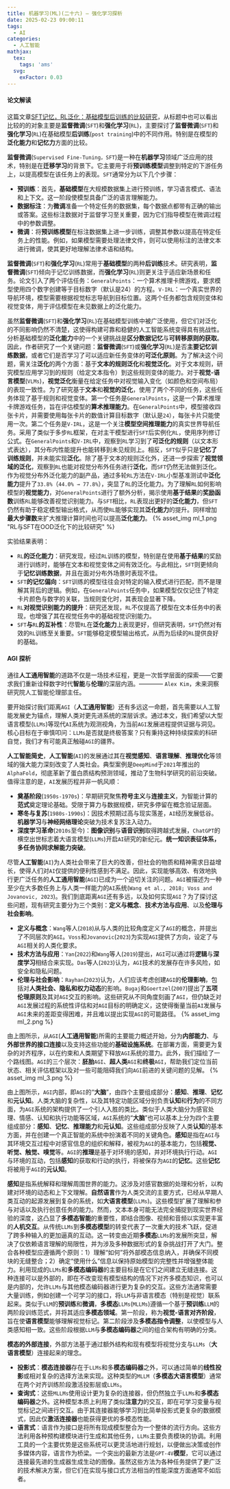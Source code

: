 ```yaml
---
title: 机器学习(ML)(二十六) — 强化学习探析
date: 2025-02-23 09:00:11
tags:
  - AI
categories:
  - 人工智能
mathjax:
  tex:
    tags: 'ams'
  svg:
    exFactor: 0.03
---
```


#### 论文解读

这篇文章[SFT记忆，RL泛化：基础模型后训练的比较研究](https://arxiv.org/pdf/2501.17161)，从标题中也可以看出比较的的对象主要是**监督微调**(`SFT`)和**强化学习**(`RL`)，主要探讨了**监督微调**(`SFT`)和**强化学习**(`RL`)在基础模型**后训练**(`post training`)中的不同作用。特别是在模型的**泛化能力**和**记忆力**方面的比较。
<!-- more -->

**监督微调**(`Supervised Fine-Tuning，SFT`)是一种在**机器学习**领域广泛应用的技术，特别是在**迁移学习**的背景下。它主要用于将**预训练模型**调整到特定的下游任务上，以提高模型在该任务上的表现。`SFT`通常分为以下几个步骤：
- **预训练**：首先，**基础模型**在大规模数据集上进行预训练，学习语言模式、语法和上下文。这一阶段使模型具备广泛的语言理解能力。
- **数据标注**：为**微调**准备一个特定任务的数据集，每个数据点都带有正确的输出或答案。这些标注数据对于监督学习至关重要，因为它们指导模型在微调过程中的参数调整。
- **微调**：将**预训练模型**在标注数据集上进一步训练，调整其参数以提高在特定任务上的性能。例如，如果模型需要处理法律文件，则可以使用标注的法律文本进行微调，使其更好地理解法律术语和结构。

**监督微调**(`SFT`)和**强化学习**(`RL`)常用于**基础模型**的两种**后训练**技术。研究表明，**监督微调**(`SFT`)倾向于记忆训练数据，而**强化学习**(`RL`)则更关注于适应新场景和任务。论文引入了两个评估任务：`GeneralPoints`：一个算术推理卡牌游戏，要求模型使用四个数字创建等于目标数字（默认是24）的方程。`V-IRL`：一个真实世界的导航环境，模型需要根据视觉标志导航到目标位置。这两个任务都包含规则变体和视觉变体，用于评估模型在未见数据上的泛化能力。

虽然**监督微调**(`SFT`)和**强化学习**(`RL`)在基础模型训练中被广泛使用，但它们对泛化的不同影响仍然不清楚，这使得构建可靠和稳健的人工智能系统变得具有挑战性。分析基础模型的**泛化能力**中的一个关键挑战是**区分数据记忆**与**可转移原则的获取**。因此，作者研究了一个关键问题：**监督微调**(`SFT`)或**强化学习**(`RL`)是否**主要记忆训练数据**，或者它们是否学习了可以适应新任务变体的**可泛化原则**。为了解决这个问题，需关注**泛化**的两个方面：基于**文本的规则泛化**和**视觉泛化**。对于文本规则，研究模型应用学习到的规则（给定文本指令）到这些规则变体的能力。对于**视觉-语言模型**(`VLMs`)，**视觉泛化**衡量在给定任务中对视觉输入变化（如颜色和空间布局）的表现一致性。为了研究基于**文本**和**视觉的泛化**，使用了两个不同的任务，这些任务体现了基于规则和视觉变体。第一个任务是`GeneralPoints`，这是一个算术推理卡牌游戏任务，旨在评估模型的**算术推理能力**。在`GeneralPoints`中，模型接收四张卡片，并需要使用每张卡片的数值计算目标数字（默认是`24`），每张卡片只能使用一次。第二个任务是`V-IRL`，这是一个关注**模型空间推理能力**的真实世界导航任务。采用了类似于多步`RL`框架，在对主干模型进行`SFT`后实例化`RL`，使用序列修订公式。在`GeneralPoints`和`V-IRL`中，观察到`RL`学习到了**可泛化的规则**（以文本形式表达），其分布内性能提升也能转移到未见规则上。相反，`SFT`似乎只是**记忆了训练规则**，并未能实现**泛化**。除了基于文本的规则泛化外，还进一步探索了**视觉领域的泛化**，观察到`RL`也能对视觉分布外任务进行**泛化**，而`SFT`仍然无法做到泛化。作为视觉分布外泛化能力的副产品，通过多轮`RL`方法在`V-IRL`小型基准测试中**泛化能力**提升了`33.8%`（`44.0% → 77.8%`），突显了`RL`的泛化能力。为了理解`RL`如何影响模型的**视觉能力**，对`GeneralPoints`进行了额外分析，揭示使用**基于结果**的**奖励函数**训练`RL`能够改善视觉识别能力。与`SFT`相比，`RL`表现出更好的**泛化能力**，但`SFT`仍然有助于稳定模型输出格式，从而使`RL`能够实现其**泛化能力**的提升。同样增加**最大步骤数**来扩大推理计算时间也可以提高**泛化能力**。
{% asset_img ml_1.png "RL与SFT在OOD泛化下的比较研究" %}

实验结果表明：
- `RL`**的泛化能力**：研究发现，经过`RL`训练的模型，特别是在使用**基于结果**的奖励进行训练时，能够在文本和视觉变体之间有效泛化。与此相比，`SFT`则更倾向于**记忆训练数据**，并且在面对分布外场景时表现不佳。
- `SFT`**的记忆偏向**：`SFT`训练的模型往往会对特定的输入模式进行匹配，而不是理解其背后的逻辑。例如，在`GeneralPoints`任务中，如果模型仅仅记住了特定卡片颜色与数字的关联，当规则变化时，其表现会显著下降。
- `RL`**对视觉识别能力的提升**：研究还发现，`RL`不仅提高了模型在文本任务中的表现，也增强了其在视觉任务中的基础视觉识别能力。
- `SFT`**与**`RL`**的互补性**：尽管`RL`在**泛化能力**上表现更好，但研究表明，`SFT`仍然对有效的`RL`训练至关重要。`SFT`能够稳定模型输出格式，从而为后续的`RL`提供良好的基础。

#### AGI 探析

通往**人工通用智能**的道路不仅是一场技术征程，更是一次哲学层面的探索——它要求我们重新诠释数字时代**智能**与**伦理**的深层内涵。———— `Alex Kim`，未来洞察研究院人工智能伦理部主任。

要开始探讨我们距离`AGI`（**人工通用智能**）还有多远这一命题，首先需要以人工智能发展史为锚点，理解人类对更先进系统的深层诉求。通过本文，我们希望以大型语言模型(`LLMs`)等现代`AI`系统为观测视角，为当前`AGI`发展进程提供证据与洞见。核心目标在于审慎叩问：`LLMs`是否就是终极答案？只有秉持这种持续探索的科研自觉，我们才有可能真正触碰`AGI`的疆界。

**人工智能简史**，**人工智能**(`AI`)的发展通过其在**视觉感知**、**语言理解**、**推理优化**等领域的强大能力深刻改变了人类社会。典型案例是`DeepMind`于`2021`年推出的`AlphaFold`，彻底革新了蛋白质结构预测领域，推动了生物科学研究的前沿突破。值得注意的是，`AI`发展历程并非一帆风顺：
- **奠基阶段**(`1950s-1970s`)：早期研究聚焦**符号主义**与**连接主义**，为智能计算的**范式**奠定理论基础。受限于算力与数据规模，研究多停留在概念验证层面。
- **寒冬与复苏**(`1980s-1990s`)：因技术预期过高与现实落差，`AI`经历发展低谷。**机器学习**与**神经网络理论**突破为技术复苏注入动力。
- **深度学习革命**(`2010s`至今)：**图像识别**与**语音识别**取得跨越式发展，`ChatGPT`的横空出世标志着大语言模型(`LLMs`)开启`AI`研究的新纪元。**统一知识表征体系，多任务协同求解能力突破**。

尽管**人工智能**(`AI`)为人类社会带来了巨大的改善，但社会的物质和精神需求日益增长，使得人们对`AI`仅提供的便利性感到不满足。因此，实现能够高效、有效地执行更广泛任务的**人工通用智能**(`AGI`)已成为一个迫切关注的问题。`AGI`被描述为一种至少在大多数任务上与人类一样能力的`AI`系统(`Wang et al., 2018; Voss and Jovanovic, 2023`)。我们到底距离`AGI`还有多远，以及如何实现`AGI`？为了探讨这些问题，现有研究主要分为三个类别：**定义与概念**、**技术方法与应用**、以及**伦理与社会影响**。
- **定义与概念**：`Wang`等人(`2018`)从与人类的比较角度定义了`AGI`的概念，并提出了不同层次的`AGI`。`Voss`和`Jovanovic`(`2023`)为实现`AGI`提供了方向，设定了与`AGI`相关的人类化要求。
- **技术方法与应用**：`Yan`(`2022`)和`Wang`等人(`2019`)提出，`AGI`可以通过将**逻辑**与**深度学习**相结合来实现。`Das`等人(`2023`)认为，`AGI`技术的发展存在许多风险，如安全和隐私问题。
- **伦理与社会影响**：`Rayhan`(`2023`)认为，人们应该考虑创建`AGI`的**伦理影响**，包括对**人类社会、隐私和权力动态**的影响。`Bugaj`和`Goertzel`(`2007`)提出了**五项伦理原则**及其对`AGI`交互的影响。这些研究从不同角度刻画了`AGI`，但仍缺乏对`AGI`发展过程的系统性评估和对`AGI`目标的明确定义，这使得衡量当前`AI`发展与`AGI`未来的差距变得困难，并且难以提出实现`AGI`的可能路径。
{% asset_img ml_2.png  %}

由上图所示，从`AGI`(**人工通用智能**)所需的主要能力概述开始，分为**内部能力**、与**外部世界的接口连接**以及支持这些功能的**基础设施系统**。在部署方面，需要更为复杂的对齐程序，以在约束和人类期望下释放`AGI`系统的潜力。此外，我们描绘了一个路线图。`AGI`的三个层次：**胚胎**`AGI`、**超人类**`AGI`和**终极**`AGI`，帮助我们定位当前状态、相关评估框架以及对一些可能阻碍我们向`AGI`前进的关键问题的见解。
{% asset_img ml_3.png  %}

由上图所示，`AGI`内部，即`AGI`的“**大脑**”，由四个主要组成部分：**感知**、**推理**、**记忆**和**元认知**。人类大脑的复杂性，以及其特定功能区域分别负责**认知**和**行为**的不同方面，为`AGI`系统的架构提供了一个引人入胜的类比。类似于人类大脑分为感官处理、情感、认知和执行功能等区域，`AGI`系统的“**大脑**”也可以基本上分为四个主要组成部分：**感知**、**记忆**、**推理能力**和**元认知**。这些组成部分反映了人类**认知**的基本方面，并在创建一个真正智能的系统中扮演着不同的关键角色。**感知**是指在`AGI`与其环境交互过程中对感官信息的组织和解释，被视为`AGI`的基本能力，包括**视觉、听觉、触觉、嗅觉**等。`AGI`的**推理**是基于对环境的感知，并对环境执行行动。`AGI`与环境的互动，包括**感知**的获取和行动的执行，将被保存为`AGI`的**记忆**。这些**记忆**将被用于`AGI`的**元认知**。

**感知**是指系统解释和理解周围世界的能力。这涉及对感官数据的处理和分析，以构建对环境的动态和上下文理解。**自然语言**作为人类交流的主要方式，已经从早期人类互动的起源发展到复杂的系统，如**大语言模型**(`LLMs`)。这些模型扩展了理解和参与对话以及执行创意任务的能力。然而，文本本身可能无法完全捕捉到现实世界经验的深度，这凸显了**多模态智能**的重要性，即结合图像、视频和音频以实现更丰富的**人机交互**。从传统`LLMs`到**多模态模型**的转变代表了一次重大的技术飞跃，促进了跨多种输入的更加逼真的互动。这一转变由近期**多模态**`LLMs`的发展所突显，解决了仅依赖语言理解的局限性，并为涉及多种数据形式的复杂挑战打开了大门。整合各种模型应遵循两个原则：1）理解“如何”将外部模态信息纳入，并确保不同模块的无缝整合；2）确定“使用什么”信息以保持原始模型的完整性并增强整体能力。利用现成的`LLMs`和**多模态编码器**的主要目标是在它们之间建立无缝连接。这种连接可以是外部的，即在不改变现有模型结构的情况下对齐多模态知识，也可以是内部的，允许`LLMs`与其他模态编码器进行更为复杂的交互。这些方法通常需要大量训练，例如创建一个可学习的接口，将`LLM`与非语言模态（特别是视觉）联系起来。类似于`LLM`的**预训练**和**微调**，**多模态**`LLMs`(`MLLMs`)遵循一个基于**预训练**`LLM`的两阶段训练范式，并将其适应**多模态领域**。第一阶段，称为**视觉-语言对齐阶段**，旨在使**语言模型**能够理解视觉标记。第二阶段涉及**多模态指令调整**，以使模型与人类感知相一致。这些阶段根据`LLM`与**多模态编码器**之间的组合架构有明确的分类。

**模态的外部连接**，外部方法基于通过额外结构和现有模型将视觉分支与`LLMs`（**大语言模型**）连接起来的理念。
- **投影式**：**模态连接器**存在于`LLMs`和多**模态编码器**之外，可以通过简单的**线性投影**或相对复杂的选择方法来实现。这种类型的`MLLM`（**多模态大语言模型**）通常在两个对齐训练阶段激活投影层或`LLMs`。
- **查询式**：这些`MLLMs`使用设计更为复杂的连接器，但仍然独立于`LLMs`和**多模态编码器**之外。这种模型本质上利用了类似**注意力**的交互，即在可学习变量与视觉标记之间进行交互。由于其连接器能够学习到比简单投影式更复杂的数据模式，因此仅**激活连接器**也能获得更优的多模态性能。
- **语言式**：语言作为接口是将所有现成模型整合为一个整体的流行方向。这些方法利用各种预构建模块进行生成和其他任务，`LLMs`主要负责模块的协调。利用工具的一个主要优势是这些系统可以更灵活地进行规划，以便做出决策或创作多媒体内容，语言作为桥梁。一个突出的最新方法是`GPT-4V`**模型**，它可以通过连接最先进的生成器生成生动的图像。虽然这些方法为各种任务提供了更广泛的技术解决方案，但它们在实现与接口式方法相当的性能深度方面通常不如后者。

